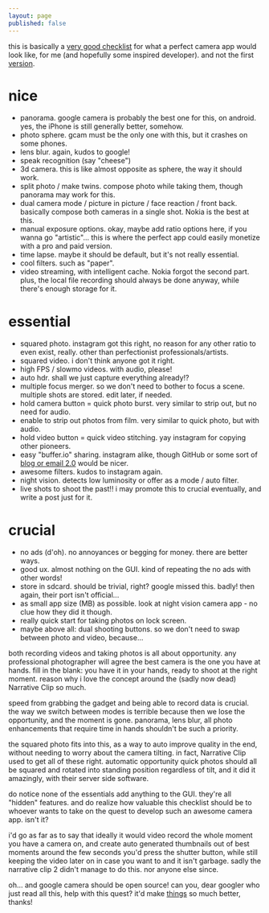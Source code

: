 ```yaml
---
layout: page
published: false
---
```


this is basically a [very good checklist](/checklist) for what a perfect camera app would look like, for me (and hopefully some inspired developer). and not the first [version](https://cregox.net/talk/t/digressing-about-a-hypothetical-point-and-shoot-to-end-all-point-and-shoots/7647/3ba8f.html?u=cregox).

# nice
- panorama. google camera is probably the best one for this, on android. yes, the iPhone is still generally better, somehow.
- photo sphere. gcam must be the only one with this, but it crashes on some phones.
- lens blur. again, kudos to google!
- speak recognition (say "cheese")
- 3d camera. this is like almost opposite as sphere, the way it should work.
- split photo / make twins. compose photo while taking them, though panorama may work for this.
- dual camera mode / picture in picture / face reaction / front back. basically compose both cameras in a single shot. Nokia is the best at this.
- manual exposure options. okay, maybe add ratio options here, if you wanna go "artistic"... this is where the perfect app could easily monetize with a pro and paid version.
- time lapse. maybe it should be default, but it's not really essential.
- cool filters. such as "paper".
- video streaming, with intelligent cache. Nokia forgot the second part. plus, the local file recording should always be done anyway, while there's enough storage for it.

# essential
- squared photo. instagram got this right, no reason for any other ratio to even exist, really. other than perfectionist professionals/artists.
- squared video. i don't think anyone got it right.
- high FPS / slowmo videos. with audio, please!
- auto hdr. shall we just capture everything already!?
- multiple focus merger. so we don't need to bother to focus a scene. multiple shots are stored. edit later, if needed.
- hold camera button = quick photo burst. very similar to strip out, but no need for audio.
- enable to strip out photos from film. very similar to quick photo, but with audio.
- hold video button = quick video stitching. yay instagram for copying other pioneers.
- easy "buffer.io" sharing. instagram alike, though GitHub or some sort of [blog or email 2.0](/web3.0) would be nicer.
- awesome filters. kudos to instagram again.
- night vision. detects low luminosity or offer as a mode / auto filter.
- live shots to shoot the past!! i may promote this to crucial eventually, and write a post just for it.

# crucial
- no ads (d'oh). no annoyances or begging for money. there are better ways.
- good ux. almost nothing on the GUI. kind of repeating the no ads with other words!
- store in sdcard. should be trivial, right? google missed this. badly! then again, their port isn't official...
- as small app size (MB) as possible. look at night vision camera app - no clue how they did it though.
- really quick start for taking photos on lock screen.
- maybe above all: dual shooting buttons. so we don't need to swap between photo and video, because...

both recording videos and taking photos is all about opportunity. any professional photographer will agree the best camera is the one you have at hands. fill in the blank: you have it in your hands, ready to shoot at the right moment. reason why i love the concept around the (sadly now dead) Narrative Clip so much.

speed from grabbing the gadget and being able to record data is crucial. the way we switch between modes is terrible because then we lose the opportunity, and the moment is gone. panorama, lens blur, all photo enhancements that require time in hands shouldn't be such a priority.

the squared photo fits into this, as a way to auto improve quality in the end, without needing to worry about the camera tilting. in fact, Narrative Clip used to get all of these right. automatic opportunity quick photos should all be squared and rotated into standing position regardless of tilt, and it did it amazingly, with their server side software.

do notice none of the essentials add anything to the GUI. they're all "hidden" features. and do realize how valuable this checklist should be to whoever wants to take on the quest to develop such an awesome camera app. isn't it? 

i'd go as far as to say that ideally it would video record the whole moment you have a camera on, and create auto generated thumbnails out of best moments around the few seconds you'd press the shutter button, while still keeping the video later on in case you want to and it isn't garbage. sadly the narrative clip 2 didn't manage to do this. nor anyone else since.

oh... and google camera should be open source! can you, dear googler who just read all this, help with this quest? it'd make [things](https://www.celsoazevedo.com/files/android/google-camera/how-to/) so much better, thanks!
